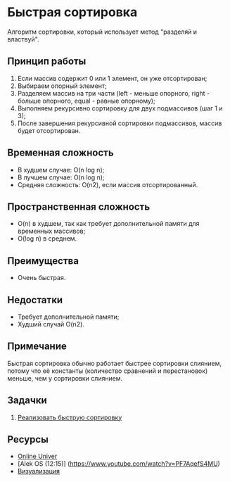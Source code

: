 # Быстрая сортировка

Алгоритм сортировки, который использует метод "разделяй и властвуй".

## Принцип работы

1. Если массив содержит 0 или 1 элемент, он уже отсортирован;
2. Выбираем опорный элемент;
3. Разделяем массив на три части (left - меньше опорного, right - больше опорного, equal - равные опорному);
4. Выполняем рекурсивно сортировку для двух подмассивов (шаг 1 и 3);
5. После завершения рекурсивной сортировки подмассивов, массив будет отсортирован.

## Временная сложность

- В худшем случае: O(n log n);
- В лучшем случае: O(n log n);
- Средняя сложность: O(n2), если массив отсортированный.

## Пространственная сложность

- O(n) в худшем, так как требует дополнительной памяти для временных массивов;
- O(log n) в среднем.

## Преимущества

- Очень быстрая.

## Недостатки

- Требует дополнительной памяти;
- Худший случай O(n2).

## Примечание

Быстрая сортировка обычно работает быстрее сортировки слиянием, потому что её константы (количество сравнений и перестановок) меньше, чем у сортировки слиянием.

## Задачки

1. [Реализовать быструю сортировку](quickSort.js)

## Ресурсы

- [Online Univer](https://www.youtube.com/watch?v=4s-aG6yGGLU)
- [Alek OS (12:15)] (https://www.youtube.com/watch?v=PF7AqefS4MU)
- [Визуализация](https://www.cs.usfca.edu/~galles/visualization/ComparisonSort.html)
